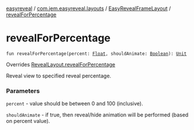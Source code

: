 [easyreveal](../../index.md) / [com.jem.easyreveal.layouts](../index.md) / [EasyRevealFrameLayout](index.md) / [revealForPercentage](./reveal-for-percentage.md)

# revealForPercentage

`fun revealForPercentage(percent: `[`Float`](https://kotlinlang.org/api/latest/jvm/stdlib/kotlin/-float/index.html)`, shouldAnimate: `[`Boolean`](https://kotlinlang.org/api/latest/jvm/stdlib/kotlin/-boolean/index.html)`): `[`Unit`](https://kotlinlang.org/api/latest/jvm/stdlib/kotlin/-unit/index.html)

Overrides [RevealLayout.revealForPercentage](../../com.jem.easyreveal/-reveal-layout/reveal-for-percentage.md)

Reveal view to specified reveal percentage.

### Parameters

`percent` - value should be between 0 and 100 (inclusive).

`shouldAnimate` - if true, then reveal/hide animation will be performed (based on percent value).